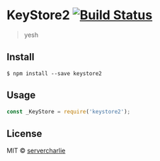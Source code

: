 # KeyStore2 [![Build Status](https://travis-ci.org/servercharlie/keystore2>.svg?branch=master)](https://travis-ci.org/servercharlie/keystore2)

> yesh


## Install

```
$ npm install --save keystore2
```


## Usage

```js
const _KeyStore = require('keystore2');
```


## License

MIT © [servercharlie](https://github.com/servercharlie)
